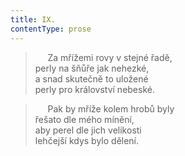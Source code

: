 ```yaml
---
title: IX.
contentType: prose
---
```


>      Za mřížemi rovy v stejné řadě,  
> perly na šňůře jak nehezké,  
> a snad skutečně to uložené  
> perly pro království nebeské.

>      Pak by mříže kolem hrobů byly  
> řešato dle mého mínění,  
> aby perel dle jich velikosti  
> lehčejší kdys bylo dělení.
